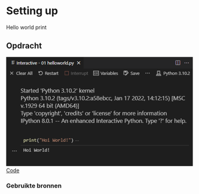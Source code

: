 # **Setting up**

Hello world print

## **Opdracht**

![SS](../00_includes/PRG/01.01.png)
[Code](../Python/01Helloworld.py)
### **Gebruikte bronnen**

